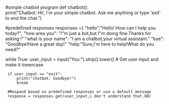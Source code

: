 #simple chatbot program
def chatbot():    
  print("Chatbot: Hi!, I'm your simple chatbot. Ask me anything or type 'exit' to end the chat.")

  #predefined responses
  responses ={
    "hello":"Hello! How can I help you today?",
    "how area you": "I"m just a bot,but I"m doing fine.Thanks for asking !"
    "what is your name": "I am a chatbot,your virtual assistant."
    "bye": "Goodbye!Have a great day!"
    "help:"Sure,I'm here to help!What do you need?"


while True:
    user_input = input("You:").strip().lower() # Get user input and make it lowercase

     if user_input == "exit":
         print("chatbot: Goodbye!")
         break

     #Respond based on predefined responses or use a default message
     response = responses.get(user_input,i don't understand that.GN)
